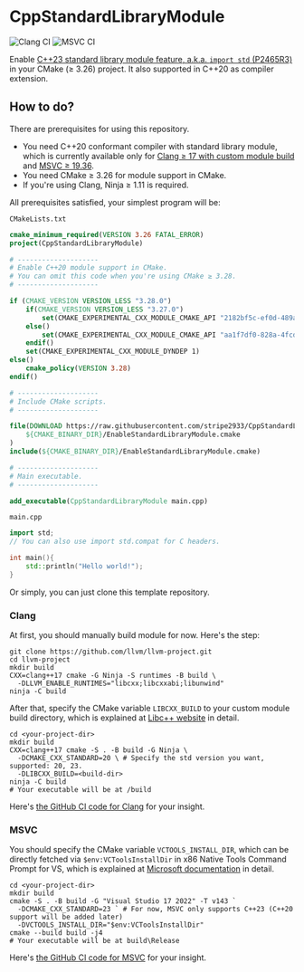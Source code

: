 # CppStandardLibraryModule

![Clang CI](https://github.com/stripe2933/CppStandardLibraryModule/actions/workflows/clang.yml/badge.svg)
![MSVC CI](https://github.com/stripe2933/CppStandardLibraryModule/actions/workflows/msvc.yml/badge.svg)

Enable [C++23 standard library module feature, a.k.a. `import std` (P2465R3)](https://wg21.link/P2465R3) in your CMake (≥ 3.26) project.
It also supported in C++20 as compiler extension.

## How to do?

There are prerequisites for using this repository.

- You need C++20 conformant compiler with standard library module, which is currently available only for 
[Clang ≥ 17 with custom module build](https://libcxx.llvm.org/Modules.html) and [MSVC ≥ 19.36](https://learn.microsoft.com/en-us/cpp/cpp/tutorial-import-stl-named-module?view=msvc-170).
- You need CMake ≥ 3.26 for module support in CMake.
- If you're using Clang, Ninja ≥ 1.11 is required.

All prerequisites satisfied, your simplest program will be:

`CMakeLists.txt`
```cmake
cmake_minimum_required(VERSION 3.26 FATAL_ERROR)
project(CppStandardLibraryModule)

# --------------------
# Enable C++20 module support in CMake.
# You can omit this code when you're using CMake ≥ 3.28.
# --------------------

if (CMAKE_VERSION VERSION_LESS "3.28.0")
    if(CMAKE_VERSION VERSION_LESS "3.27.0")
        set(CMAKE_EXPERIMENTAL_CXX_MODULE_CMAKE_API "2182bf5c-ef0d-489a-91da-49dbc3090d2a")
    else()
        set(CMAKE_EXPERIMENTAL_CXX_MODULE_CMAKE_API "aa1f7df0-828a-4fcd-9afc-2dc80491aca7")
    endif()
    set(CMAKE_EXPERIMENTAL_CXX_MODULE_DYNDEP 1)
else()
    cmake_policy(VERSION 3.28)
endif()

# --------------------
# Include CMake scripts.
# --------------------

file(DOWNLOAD https://raw.githubusercontent.com/stripe2933/CppStandardLibraryModule/main/cmake/EnableStandardLibraryModule.cmake
    ${CMAKE_BINARY_DIR}/EnableStandardLibraryModule.cmake
)
include(${CMAKE_BINARY_DIR}/EnableStandardLibraryModule.cmake)

# --------------------
# Main executable.
# --------------------

add_executable(CppStandardLibraryModule main.cpp)
```

`main.cpp`
```c++
import std;
// You can also use import std.compat for C headers.

int main(){
    std::println("Hello world!");
}
```

Or simply, you can just clone this template repository.

### Clang

At first, you should manually build module for now. Here's the step:

```shell
git clone https://github.com/llvm/llvm-project.git
cd llvm-project
mkdir build
CXX=clang++17 cmake -G Ninja -S runtimes -B build \
  -DLLVM_ENABLE_RUNTIMES="libcxx;libcxxabi;libunwind"
ninja -C build
```

After that, specify the CMake variable `LIBCXX_BUILD` to your custom module build directory, which is explained at [Libc++ website](https://libcxx.llvm.org/Modules.html) in detail.

```shell
cd <your-project-dir>
mkdir build
CXX=clang++17 cmake -S . -B build -G Ninja \
  -DCMAKE_CXX_STANDARD=20 \ # Specify the std version you want, supported: 20, 23.
  -DLIBCXX_BUILD=<build-dir>
ninja -C build
# Your executable will be at /build
```

Here's [the GitHub CI code for Clang](.github/workflows/clang.yml) for your insight.

### MSVC

You should specify the CMake variable `VCTOOLS_INSTALL_DIR`, which can be directly fetched 
via `$env:VCToolsInstallDir` in x86 Native Tools Command Prompt for VS, which is explained at [Microsoft documentation](https://learn.microsoft.com/en-us/cpp/cpp/tutorial-import-stl-named-module?view=msvc-170)
in detail.

```shell
cd <your-project-dir>
mkdir build
cmake -S . -B build -G "Visual Studio 17 2022" -T v143 `
  -DCMAKE_CXX_STANDARD=23 ` # For now, MSVC only supports C++23 (C++20 support will be added later)
  -DVCTOOLS_INSTALL_DIR="$env:VCToolsInstallDir"
cmake --build build -j4
# Your executable will be at build\Release
```

Here's [the GitHub CI code for MSVC](.github/workflows/msvc.yml) for your insight.